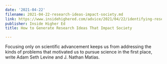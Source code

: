 ```yaml
---
date: '2021-04-22'
filename: 2021-04-22-research-ideas-impact-society.md
link: https://www.insidehighered.com/advice/2021/04/22/identifying-research-topics-will-not-only-advance-science-also-improve-broader
publisher: Inside Higher Ed
title: How to Generate Research Ideas That Impact Society

---
```

Focusing only on scientific advancement keeps us from addressing the kinds of problems that motivated us to pursue science in the first place, write Adam Seth Levine and J. Nathan Matias.

